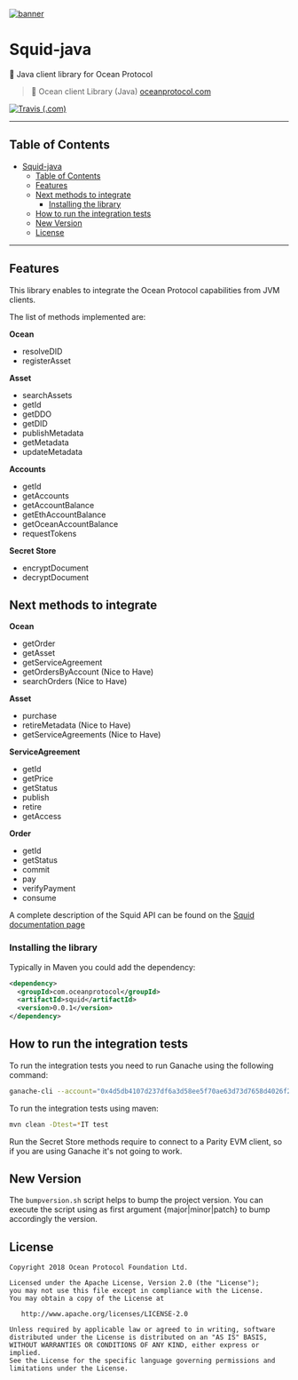 [![banner](https://raw.githubusercontent.com/oceanprotocol/art/master/github/repo-banner%402x.png)](https://oceanprotocol.com)

# Squid-java
🦑 Java client library for Ocean Protocol

> 🐳 Ocean client Library (Java)
> [oceanprotocol.com](https://oceanprotocol.com)

[![Travis (.com)](https://img.shields.io/travis/com/oceanprotocol/squid-java.svg)](https://travis-ci.com/oceanprotocol/squid-java)

---

## Table of Contents

   * [Squid-java](#squid-java)
      * [Table of Contents](#table-of-contents)
      * [Features](#features)
      * [Next methods to integrate](#next-methods-to-integrate)
        * [Installing the library](#installing-the-library)
      * [How to run the integration tests](#how-to-run-the-integration-tests)
      * [New Version](#new-version)
      * [License](#license)


---

## Features

This library enables to integrate the Ocean Protocol capabilities from JVM clients.

The list of methods implemented are:

**Ocean**

* resolveDID
* registerAsset

**Asset**

* searchAssets
* getId
* getDDO
* getDID
* publishMetadata
* getMetadata
* updateMetadata

**Accounts**

* getId
* getAccounts
* getAccountBalance
* getEthAccountBalance
* getOceanAccountBalance
* requestTokens

**Secret Store**

* encryptDocument
* decryptDocument


## Next methods to integrate

**Ocean**


* getOrder
* getAsset
* getServiceAgreement
* getOrdersByAccount (Nice to Have)
* searchOrders (Nice to Have)

**Asset**

* purchase
* retireMetadata (Nice to Have)
* getServiceAgreements (Nice to Have)

**ServiceAgreement**

* getId
* getPrice
* getStatus
* publish
* retire
* getAccess

**Order**

* getId
* getStatus
* commit
* pay
* verifyPayment
* consume


A complete description of the Squid API can be found on the [Squid documentation page](https://github.com/oceanprotocol/dev-ocean/blob/master/doc/development/squid.md)


### Installing the library

Typically in Maven you could add the dependency:

```xml
<dependency>
  <groupId>com.oceanprotocol</groupId>
  <artifactId>squid</artifactId>
  <version>0.0.1</version>
</dependency>
```


## How to run the integration tests

To run the integration tests you need to run Ganache using the following command:

```bash
ganache-cli --account="0x4d5db4107d237df6a3d58ee5f70ae63d73d7658d4026f2eefd2f204c81682cb7,100000000000000000000000000000000000"
```

To run the integration tests using maven:

```bash
mvn clean -Dtest=*IT test
```

Run the Secret Store methods require to connect to a Parity EVM client, so if you are using Ganache it's not going to work.


## New Version

The `bumpversion.sh` script helps to bump the project version. You can execute the script using as first argument {major|minor|patch} to bump accordingly the version.


## License

```
Copyright 2018 Ocean Protocol Foundation Ltd.

Licensed under the Apache License, Version 2.0 (the "License");
you may not use this file except in compliance with the License.
You may obtain a copy of the License at

   http://www.apache.org/licenses/LICENSE-2.0

Unless required by applicable law or agreed to in writing, software
distributed under the License is distributed on an "AS IS" BASIS,
WITHOUT WARRANTIES OR CONDITIONS OF ANY KIND, either express or implied.
See the License for the specific language governing permissions and
limitations under the License.

